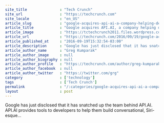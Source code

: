 ```yaml
---
site_title               : "Tech Crunch"
site_url                 : "https://techcrunch.com"
site_locale              : "en_US"
article_slug             : "google-acquires-api-ai-a-company-helping-developers-build-bots-that-arent-awful-to-talk-to"
article_title            : "Google acquires API.AI, a company helping developers build bots that aren’t awful to talk to"
article_image            : "https://tctechcrunch2011.files.wordpress.com/2016/09/api.jpg?w=680&h=383&crop=1"
article_url              : "https://techcrunch.com/2016/09/19/google-acquires-api-ai-a-company-helping-developers-build-bots-that-arent-awful-to-talk-to/"
article_published_at     : "2016-09-19T15:32:54-03:00"
article_description      : "Google has just disclosed that it has snatched up the team behind API.AI. API.AI provides tools to developers to help them build conversational, Siri-esque..."
article_author_name      : "Greg Kumparak"
article_author_image     : null
article_author_biography : null
article_author_profile   : "https://techcrunch.com/author/greg-kumparak/"
article_author_facebook  : null
article_author_twitter   : "https://twitter.com/grg"
category                 : ['technology']
tags                     : ['Tech Crunch']
permalink                : "/:categories/google-acquires-api-ai-a-company-helping-developers-build-bots-that-arent-awful-to-talk-to/"
layout                   : post
---
```


Google has just disclosed that it has snatched up the team behind API.AI. API.AI provides tools to developers to help them build conversational, Siri-esque...
